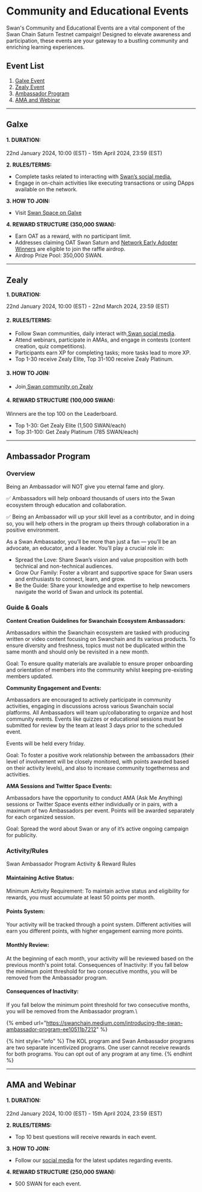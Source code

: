 # Community and Educational Events

Swan's Community and Educational Events are a vital component of the Swan Chain Saturn Testnet campaign! Designed to elevate awareness and participation, these events are your gateway to a bustling community and enriching learning experiences.

## **Event List**

1. [Galxe Event](community-and-educational-events.md#galxe)
2. [Zealy Event](community-and-educational-events.md#zealy)
3. [Ambassador Program](community-and-educational-events.md#ambassador-program)
4. [AMA and Webinar](community-and-educational-events.md#ama-and-webinar)

***

## Galxe

#### 1. DURATION:

22nd January 2024, 10:00 (EST) -  15th April 2024, 23:59 (EST)

**2. RULES/TERMS:**

* Complete tasks related to interacting with [Swan’s social media.](https://linktr.ee/swan\_chain)
* Engage in on-chain activities like executing transactions or using DApps available on the network.

**3. HOW TO JOIN:**

* Visit [Swan Space on Galxe ](https://galxe.com/filswan/campaign/GCg5VtwfnL)

**4. REWARD STRUCTURE (350,000 SWAN):**

* Earn OAT as a reward, with no participant limit.
* Addresses claiming OAT Swan Saturn and [Network Early Adopter Winners](https://docs.google.com/spreadsheets/d/1yS4Eh\_PWTz6PpSOra1Cgiv-vs2AtjQV\_i4ript6W0x8/edit#gid=49911947) are eligible to join the raffle airdrop.
* Airdrop Prize Pool: 350,000 SWAN.

***

## **Zealy**

**1. DURATION:**

22nd January 2024, 10:00 (EST) -  22nd March 2024, 23:59 (EST)

#### 2. RULES/TERMS:

* Follow Swan communities, daily interact with[ Swan social media](https://linktr.ee/swan\_chain).
* Attend webinars, participate in AMAs, and engage in contests (content creation, quiz competitions).
* Participants earn XP for completing tasks; more tasks lead to more XP.
* Top 1-30 receive Zealy Elite, Top 31-100 receive Zealy Platinum.

#### 3. HOW TO JOIN:

* Join[ Swan community on Zealy](https://zealy.io/c/swan/questboard)

#### 4. REWARD STRUCTURE (100,000 SWAN):

Winners are the top 100 on the Leaderboard.

* Top 1-30: Get Zealy Elite (1,500 SWAN/each)
* Top 31-100: Get Zealy Platinum (785 SWAN/each)



***

## **Ambassador Program**

### Overview

Being an Ambassador will NOT give you eternal fame and glory.

✅ Ambassadors will help onboard thousands of users into the Swan ecosystem through education and collaboration.

✅ Being an Ambassador will up your skill level as a contributor, and in doing so, you will help others in the program up theirs through collaboration in a positive environment.

As a Swan Ambassador, you’ll be more than just a fan — you’ll be an advocate, an educator, and a leader. You’ll play a crucial role in:

* Spread the Love: Share Swan’s vision and value proposition with both technical and non-technical audiences.
* Grow Our Family: Foster a vibrant and supportive space for Swan users and enthusiasts to connect, learn, and grow.
* Be the Guide: Share your knowledge and expertise to help newcomers navigate the world of Swan and unlock its potential.

### Guide & Goals

**Content Creation Guidelines for Swanchain Ecosystem Ambassadors:**

Ambassadors within the Swanchain ecosystem are tasked with producing written or video content focusing on Swanchain and its various products. To ensure diversity and freshness, topics must not be duplicated within the same month and should only be revisited in a new month.

Goal: To ensure quality materials are available to ensure proper onboarding and orientation of members into the community whilst keeping pre-existing members updated.

**Community Engagement and Events:**

Ambassadors are encouraged to actively participate in community activities, engaging in discussions across various Swanchain social platforms. All Ambassadors will team up/collaborating to organize and host community events. Events like quizzes or educational sessions must be submitted for review by the team at least 3 days prior to the scheduled event.

Events will be held every friday.

Goal: To foster a positive work relationship between the ambassadors (their level of involvement will be closely monitored, with points awarded based on their activity levels), and also to increase community togetherness and activities.

**AMA Sessions and Twitter Space Events:**

Ambassadors have the opportunity to conduct AMA (Ask Me Anything) sessions or Twitter Space events either individually or in pairs, with a maximum of two Ambassadors per event. Points will be awarded separately for each organized session.

Goal: Spread the word about Swan or any of it’s active ongoing campaign for publicity.

### Activity/Rules

Swan Ambassador Program Activity & Reward Rules

#### **Maintaining Active Status:**

Minimum Activity Requirement: To maintain active status and eligibility for rewards, you must accumulate at least 50 points per month.

#### **Points System:**

Your activity will be tracked through a point system. Different activities will earn you different points, with higher engagement earning more points.

#### **Monthly Review:**

At the beginning of each month, your activity will be reviewed based on the previous month's point total. Consequences of Inactivity: If you fall below the minimum point threshold for two consecutive months, you will be removed from the Ambassador program.

#### **Consequences of Inactivity:**

If you fall below the minimum point threshold for two consecutive months, you will be removed from the Ambassador program.\


{% embed url="https://swanchain.medium.com/introducing-the-swan-ambassador-program-ee10511b7212" %}

{% hint style="info" %}
The KOL program and Swan Ambassador programs are two separate incentivized programs. One user cannot receive rewards for both programs. You can opt out of any program at any time.&#x20;
{% endhint %}

***

## **AMA and Webinar**

#### 1. DURATION:&#x20;

22nd January 2024, 10:00 (EST) -  15th April 2024, 23:59 (EST)

**2. RULES/TERMS:**

* Top 10 best questions will receive rewards in each event.

**3. HOW TO JOIN:**

* Follow our [social media](https://linktr.ee/swan\_chain) for the latest updates regarding events.

**4. REWARD STRUCTURE (250,000 SWAN):**

* 500 SWAN for each event.
